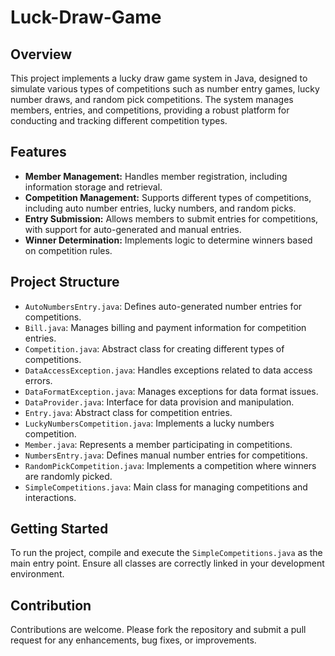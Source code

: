 # Luck-Draw-Game

## Overview
This project implements a lucky draw game system in Java, designed to simulate various types of competitions such as number entry games, lucky number draws, and random pick competitions. The system manages members, entries, and competitions, providing a robust platform for conducting and tracking different competition types.

## Features
- **Member Management:** Handles member registration, including information storage and retrieval.
- **Competition Management:** Supports different types of competitions, including auto number entries, lucky numbers, and random picks.
- **Entry Submission:** Allows members to submit entries for competitions, with support for auto-generated and manual entries.
- **Winner Determination:** Implements logic to determine winners based on competition rules.

## Project Structure
- `AutoNumbersEntry.java`: Defines auto-generated number entries for competitions.
- `Bill.java`: Manages billing and payment information for competition entries.
- `Competition.java`: Abstract class for creating different types of competitions.
- `DataAccessException.java`: Handles exceptions related to data access errors.
- `DataFormatException.java`: Manages exceptions for data format issues.
- `DataProvider.java`: Interface for data provision and manipulation.
- `Entry.java`: Abstract class for competition entries.
- `LuckyNumbersCompetition.java`: Implements a lucky numbers competition.
- `Member.java`: Represents a member participating in competitions.
- `NumbersEntry.java`: Defines manual number entries for competitions.
- `RandomPickCompetition.java`: Implements a competition where winners are randomly picked.
- `SimpleCompetitions.java`: Main class for managing competitions and interactions.

## Getting Started
To run the project, compile and execute the `SimpleCompetitions.java` as the main entry point. Ensure all classes are correctly linked in your development environment.

## Contribution
Contributions are welcome. Please fork the repository and submit a pull request for any enhancements, bug fixes, or improvements.
